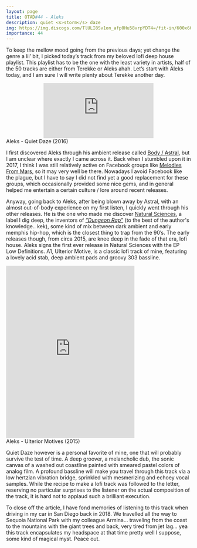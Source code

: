 ```yaml
---
layout: page
title: OTAD#44 - Aleks
description: quiet <s>storm</s> daze
img: https://img.discogs.com/TlULI8Sv1on_afp0Hu58vrpYDT4=/fit-in/600x600/filters:strip_icc():format(jpeg):mode_rgb():quality(90)/discogs-images/R-11237449-1512481705-9655.jpeg.jpg
importance: 44
---
```


To keep the mellow mood going from the previous days; yet change the genre a lil’ bit, I picked today’s track from my beloved lofi deep house playlist. This playlist has to be the one with the least variety in artists, half of the 50 tracks are either from Terekke or Aleks ahah. Let’s start with Aleks today, and I am sure I will write plenty about Terekke another day.

<div class="row">
    <div class="col-sm mt-3 mt-md-0 video" align="center">
        <iframe src="https://www.youtube.com/embed/SkwWUU2JzsM" frameborder="0" allow="accelerometer; autoplay; encrypted-media; gyroscope; picture-in-picture" allowfullscreen></iframe>
    </div>
</div>

<div class="caption">
    Aleks - Quiet Daze (2016)
</div>

I first discovered Aleks through his ambient release called [Body / Astral](https://shimmeringmoodsrecords.bandcamp.com/album/body-astral), but I am unclear where exactly I came across it. Back when I stumbled upon it in 2017, I think I was still relatively active on Facebook groups like [Melodies From Mars](https://www.facebook.com/groups/melodiesfrommars), so it may very well be there. Nowadays I avoid Facebook like the plague, but I have to say I did not find yet a good replacement for these groups, which occasionally provided some nice gems, and in general helped me entertain a certain culture / lore around recent releases.

Anyway, going back to Aleks, after being blown away by Astral, with an almost out-of-body experience on my first listen, I quickly went through his other releases. He is the one who made me discover [Natural Sciences](https://naturalsciences.bandcamp.com/), a label I dig deep, the inventors of *[“Dungeon Rap”](https://naturalsciences.bandcamp.com/album/dungeon-rap-the-introduction)* (to the best of the author's knowledge.. kek), some kind of mix between dark ambient and early memphis hip-hop, which is the closest thing to trap from the 90’s. The early releases though, from circa 2015, are knee deep in the fade of that era, lofi house. Aleks signs the first ever release in Natural Sciences with the EP Low Definitions. A1, Ulterior Motive, is a classic lofi track of mine, featuring a lovely acid stab, deep ambient pads and groovy 303 bassline.

<iframe style="border: 0; width: 350px; height: 470px;" src="https://bandcamp.com/EmbeddedPlayer/album=2913042379/size=large/bgcol=ffffff/linkcol=0687f5/tracklist=false/transparent=true/" seamless><a href="https://aleksnaturalsciences.bandcamp.com/album/low-definitions">Low Definitions by Aleks</a></iframe>

<div class="caption">
    Aleks - Ulterior Motives (2015)
</div>

Quiet Daze however is a personal favorite of mine, one that will probably survive the test of time. A deep groover, a melancholic dub, the sonic canvas of a washed out coastline painted with smeared pastel colors of analog film. A profound bassline will make you travel through this track via a low hertzian vibration bridge, sprinkled with mesmerizing and echoey vocal samples. While the recipe to make a lofi track was followed to the letter, reserving no particular surprises to the listener on the actual composition of the track, it is hard not to applaud such a brilliant execution.

To close off the article, I have fond memories of listening to this track when driving in my car in San Diego back in 2018. We travelled all the way to Sequoia National Park with my colleague Armina… traveling from the coast to the mountains with the giant trees and back, very tired from jet lag… yea this track encapsulates my headspace at that time pretty well I suppose, some kind of magical myst. Peace out.
